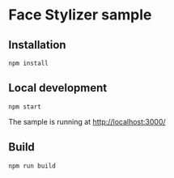# Face Stylizer sample

## Installation

```
npm install
```

## Local development

```
npm start
```

The sample is running at [http://localhost:3000/](http://localhost:3000/)

## Build

```
npm run build
```

